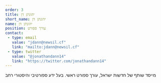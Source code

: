 ```yaml
---
order: 3
title: יהונתן דן
short_name: יהונתן דן
name: יהונתן דן
position: עורך ספורט
contact:
 - type: email
   value: "jdann@newsil.cf"
   link: "mailto:jdann@newsil.cf"
 - type: twitter
   value: "@jonathandann14"
   link: "https://twitter.com/jonathandann14"
---
```

מייסד שותף של חדשות ישראל, עורך ספורט ראשי. בעל ידע ספורטיבי והיסטורי רחב
